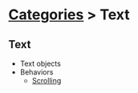 # [Categories](categories.index.html) > Text

## Text

- Text objects
- Behaviors
  - [Scrolling](rex_text_scrolling.html)